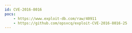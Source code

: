 ```yaml
---
id: CVE-2016-8016
pocs:
    - https://www.exploit-db.com/raw/40911
    - https://github.com/opsxcq/exploit-CVE-2016-8016-25
---
```


